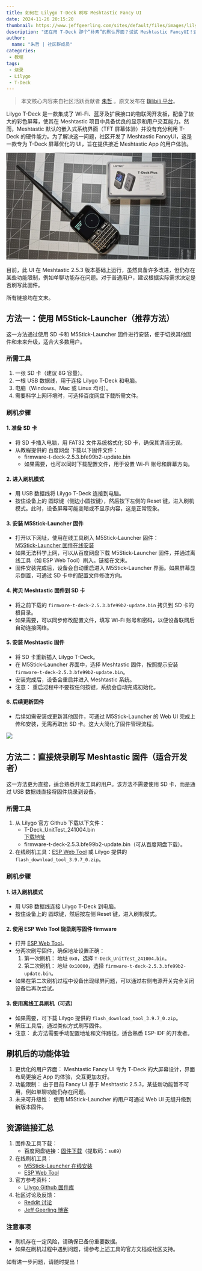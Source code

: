 ```yaml
---
title: 如何在 Lilygo T-Deck 刷写 Meshtastic Fancy UI
date: 2024-11-26 20:15:20
thumbnail: https://www.jeffgeerling.com/sites/default/files/images/lilygo-t-deck-on-workbench-new-firmware.jpeg
description: "还在用 T-Deck 那个“朴素”的默认界面？试试 Meshtastic FancyUI！这款专为大屏优化的界面，不仅让你的 T-Deck 操作体验接近手机 App，还能让它真正成为 Meshtastic 网络的颜值担当。"
author:
  name: "朱哲 | 社区群成员"
categories:
 - 教程
tags:
 - 烧录
 - Lilygo
 - T-Deck
---
```


> 本文核心内容来自社区活跃贡献者 [朱哲](https://github.com/zhuzhe1983) 。原文发布在 [Bilibili 平台](https://www.bilibili.com/opus/1001867994447478787)。

Lilygo T-Deck 是一款集成了 Wi-Fi、蓝牙及扩展接口的物联网开发板，配备了较大的彩色屏幕，使其在 Meshtastic 项目中具备优良的显示和用户交互能力。然而，Meshtastic 默认的嵌入式系统界面（TFT 屏幕体验）并没有充分利用 T-Deck 的硬件能力。为了解决这一问题，社区开发了 Meshtastic FancyUI，这是一款专为 T-Deck 屏幕优化的 UI，旨在提供接近 Meshtastic App 的用户体验。

![](./flash-meshtastic-t-deck-fancy-UI/T-Deck-Plus-External-Antenna-Meshtastic.webp)

目前，此 UI 在 Meshtastic 2.5.3 版本基础上运行，虽然具备许多改进，但仍存在某些功能限制，例如单聊功能存在问题。对于普通用户，建议根据实际需求决定是否刷写此固件。

所有链接均在文末。

## 方法一：使用 M5Stick-Launcher（推荐方法）

这一方法通过使用 SD 卡和 M5Stick-Launcher 固件进行安装，便于切换其他固件和未来升级，适合大多数用户。

### 所需工具
1. 一张 SD 卡（建议 8G 容量）。
2. 一根 USB 数据线，用于连接 Lilygo T-Deck 和电脑。
3. 电脑（Windows、Mac 或 Linux 均可）。
4. 需要科学上网环境时，可选择百度网盘下载所需文件。

### 刷机步骤

#### 1. 准备 SD 卡
- 将 SD 卡插入电脑，用 FAT32 文件系统格式化 SD 卡，确保其清洁无误。
- 从教程提供的 百度网盘 下载以下固件文件：
  - firmware-t-deck-2.5.3.bfe99b2-update.bin
  - 如果需要，也可以同时下载配置文件，用于设置 Wi-Fi 账号和屏幕方向。

#### 2. 进入刷机模式
- 用 USB 数据线将 Lilygo T-Deck 连接到电脑。
- 按住设备上的 圆球键（侧边小圆按键），然后按下左侧的 Reset 键，进入刷机模式。此时，设备屏幕可能变暗或不显示内容，这是正常现象。

#### 3. 安装 M5Stick-Launcher 固件
- 打开以下网址，使用在线工具刷入 M5Stick-Launcher 固件：  
  [M5Stick-Launcher 固件在线安装](https://bmorcelli.github.io/M5Stick-Launcher/flash0.html)
- 如果无法科学上网，可以从百度网盘下载 M5Stick-Launcher 固件，并通过离线工具（如 ESP Web Tool）刷入。链接在文末。
- 固件安装完成后，设备会自动重启进入 M5Stick-Launcher 界面。如果屏幕显示倒置，可通过 SD 卡中的配置文件修改方向。

#### 4. 拷贝 Meshtastic 固件到 SD 卡
- 将之前下载的 `firmware-t-deck-2.5.3.bfe99b2-update.bin` 拷贝到 SD 卡的根目录。
- 如果需要，可以同步修改配置文件，填写 Wi-Fi 账号和密码，以便设备联网后自动连接网络。

#### 5. 安装 Meshtastic 固件
- 将 SD 卡重新插入 Lilygo T-Deck。
- 在 M5Stick-Launcher 界面中，选择 Meshtastic 固件，按照提示安装 `firmware-t-deck-2.5.3.bfe99b2-update.bin`。
- 安装完成后，设备会重启并进入 Meshtastic 系统。
- 注意： 重启过程中不要按任何按键，系统会自动完成初始化。

#### 6. 后续更新固件
- 后续如需安装或更新其他固件，可通过 M5Stick-Launcher 的 Web UI 完成上传和安装，无需再取出 SD 卡。这大大简化了固件管理流程。

![](https://www.jeffgeerling.com/sites/default/files/images/lilygo-t-deck-on-workbench-new-firmware.jpeg)

## 方法二：直接烧录刷写 Meshtastic 固件（适合开发者）

这一方法更为直接，适合熟悉开发工具的用户。该方法不需要使用 SD 卡，而是通过 USB 数据线直接将固件烧录到设备。

### 所需工具
1. 从 Lilygo 官方 Github 下载以下文件：
   - T-Deck_UnitTest_241004.bin  
     [下载地址](https://github.com/Xinyuan-LilyGO/T-Deck/tree/master/firmware)
   - firmware-t-deck-2.5.3.bfe99b2-update.bin（可从百度网盘下载）。
2. 在线刷机工具：[ESP Web Tool](https://esp.huhn.me/) 或 Lilygo 提供的 `flash_download_tool_3.9.7_0.zip`。

### 刷机步骤

#### 1. 进入刷机模式
- 用 USB 数据线连接 Lilygo T-Deck 到电脑。
- 按住设备上的 圆球键，然后按左侧 Reset 键，进入刷机模式。

#### 2. 使用 ESP Web Tool 烧录刷写固件 firmware
- 打开 [ESP Web Tool](https://esp.huhn.me/)。
- 分两次刷写固件，确保地址设置正确：
  1. 第一次刷机： 地址 `0x0`，选择 `T-Deck_UnitTest_241004.bin`。
  2. 第二次刷机： 地址 `0x10000`，选择 `firmware-t-deck-2.5.3.bfe99b2-update.bin`。
- 如果在第二次刷机过程中设备出现绿屏问题，可以通过右侧电源开关完全关闭设备后再次尝试。

#### 3. 使用离线工具刷机（可选）
- 如果需要，可下载 Lilygo 提供的 `flash_download_tool_3.9.7_0.zip`。
- 解压工具后，通过类似方式刷写固件。
- 注意： 此方法需要手动配置地址和文件路径，适合熟悉 ESP-IDF 的开发者。

## 刷机后的功能体验
1. 更优化的用户界面： Meshtastic Fancy UI 专为 T-Deck 的大屏幕设计，界面布局更接近 App 的体验，交互更加友好。
2. 功能限制： 由于目前 Fancy UI 基于 Meshtastic 2.5.3，某些新功能暂不可用，例如单聊功能仍存在问题。
3. 未来可升级性： 使用 M5Stick-Launcher 的用户可通过 Web UI 无缝升级到新版本固件。

## 资源链接汇总
1. 固件及工具下载：
   - 百度网盘链接：[固件下载](https://pan.baidu.com/s/1iwOov21AV066g3u7h-jQTg?pwd=su89)（提取码：`su89`）
2. 在线刷机工具：
   - [M5Stick-Launcher 在线安装](https://bmorcelli.github.io/M5Stick-Launcher/flash0.html)
   - [ESP Web Tool](https://esp.huhn.me/)
3. 官方参考资料：
   - [Lilygo Github 固件库](https://github.com/Xinyuan-LilyGO/T-Deck/tree/master/firmware)
4. 社区讨论及反馈：
   - [Reddit 讨论](https://www.reddit.com/r/LilyGO/comments/1fg3eva/tested_the_new_meshtastic_fancy_ui_for_tdeck/)
   - [Jeff Geerling 博客](https://www.jeffgeerling.com/blog/2024/realizing-meshtastics-promise-t-deck)



### 注意事项
- 刷机存在一定风险，请确保已备份重要数据。
- 如果在刷机过程中遇到问题，请参考上述工具的官方文档或社区支持。

如有进一步问题，请随时提出！